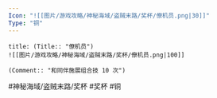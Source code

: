 ```yaml
---
Icon: "![[图片/游戏攻略/神秘海域/盗贼末路/奖杯/僚机员.png|30]]"
Type: "铜"
---
```

```ad-common-bronze-trophy
title: (Title:: "僚机员")
![[图片/游戏攻略/神秘海域/盗贼末路/奖杯/僚机员.png|100]]

(Comment:: "和同伴施展组合技 10 次")
```

#神秘海域/盗贼末路/奖杯 #奖杯 #铜

